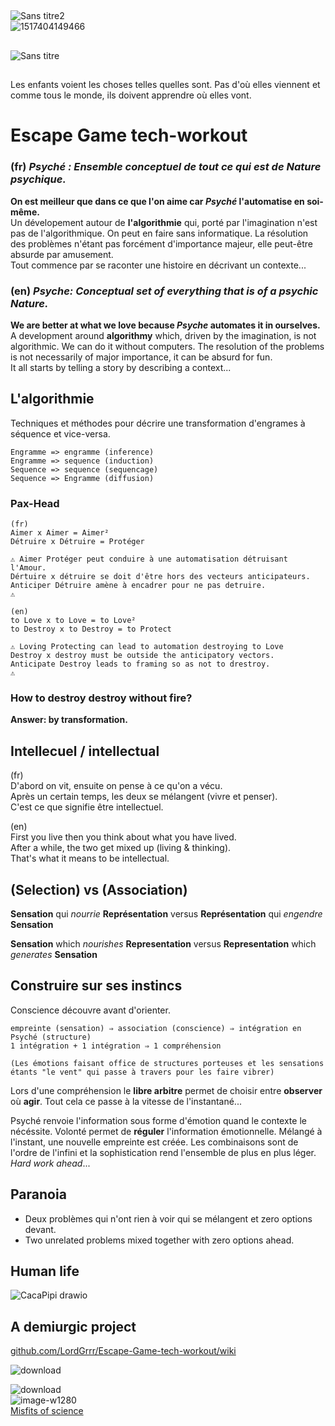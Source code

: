 
##
![Sans titre2](https://github.com/user-attachments/assets/03c24956-8e78-4e9f-96bb-b9eba22a5a45)  
![1517404149466](https://github.com/user-attachments/assets/7d468b55-a079-4dfb-a7a9-25bc6f0fffa3)


##
![Sans titre](https://github.com/user-attachments/assets/fe574055-1af7-4563-86aa-69ff0d2f3cc7)

##
Les enfants voient les choses telles quelles sont. Pas d'où elles viennent et comme tous le monde, ils doivent apprendre où elles vont.
# Escape Game tech-workout
### (fr)  _Psyché : Ensemble conceptuel de tout ce qui est de Nature psychique._

**On est meilleur que dans ce que l'on aime car _Psyché_ l'automatise en soi-même.**   
Un dévelopement autour de **l'algorithmie** qui, porté par l'imagination n'est pas de l'algorithmique. On peut en faire sans informatique. La résolution des problèmes n'étant pas forcément d'importance majeur, elle peut-être absurde par amusement.  
Tout commence par se raconter une histoire en décrivant un contexte...  

### (en) _Psyche: Conceptual set of everything that is of a psychic Nature._
**We are better at what we love because _Psyche_ automates it in ourselves.**  
A development around **algorithmy** which, driven by the imagination, is not algorithmic. We can do it without computers. The resolution of the problems is not necessarily of major importance, it can be absurd for fun.  
It all starts by telling a story by describing a context...

## L'algorithmie
Techniques et méthodes pour décrire une transformation d'engrames à séquence et vice-versa.
```
Engramme => engramme (inference)
Engramme => sequence (induction)
Sequence => sequence (sequencage)
Sequence => Engramme (diffusion)
```

### Pax-Head
```
(fr)
Aimer x Aimer = Aimer²  
Détruire x Détruire = Protéger

⚠️ Aimer Protéger peut conduire à une automatisation détruisant l'Amour.
Dértuire x détruire se doit d'être hors des vecteurs anticipateurs.
Anticiper Détruire amène à encadrer pour ne pas detruire.
⚠️
```
```
(en)
to Love x to Love = to Love²  
to Destroy x to Destroy = to Protect

⚠️ Loving Protecting can lead to automation destroying to Love
Destroy x destroy must be outside the anticipatory vectors.
Anticipate Destroy leads to framing so as not to drestroy.
⚠️
```
### How to destroy destroy without fire?  
**Answer: by transformation.**

## Intellecuel / intellectual
(fr)  
D'abord on vit, ensuite on pense à ce qu'on a vécu.  
Après un certain temps, les deux se mélangent (vivre et penser).  
C'est ce que signifie être intellectuel.  
  
(en)  
First you live then you think about what you have lived.  
After a while, the two get mixed up (living & thinking).  
That's what it means to be intellectual.  

## (**Selection**) vs (**Association**)  
**Sensation** qui _nourrie_ **Représentation** versus **Représentation** qui _engendre_ **Sensation**   

**Sensation** which _nourishes_ **Representation** versus **Representation** which _generates_ **Sensation**

## Construire sur ses instincs
Conscience découvre avant d'orienter.  
```
empreinte (sensation) ⇒ association (conscience) ⇒ intégration en Psyché (structure)
1 intégration + 1 intégration ⇒ 1 compréhension

(Les émotions faisant office de structures porteuses et les sensations étants "le vent" qui passe à travers pour les faire vibrer)
```
Lors d'une compréhension le **libre arbitre** permet de choisir entre **observer** où **agir**. Tout cela ce passe à la vitesse de l'instantané...
  
Psyché renvoie l'information sous forme d'émotion quand le contexte le nécéssite. Volonté permet de **réguler** l'information émotionnelle. Mélangé à l'instant, une nouvelle empreinte est créée. Les combinaisons sont de l'ordre de l'infini et la sophistication rend l'ensemble de plus en plus léger. _Hard work ahead_...


## Paranoia
* Deux problèmes qui n'ont rien à voir qui se mélangent et zero options devant.
* Two unrelated problems mixed together with zero options ahead.

## Human life
![CacaPipi drawio](https://github.com/user-attachments/assets/391fab25-1013-4335-8e4a-72e834580699)

## A demiurgic project
[github.com/LordGrrr/Escape-Game-tech-workout/wiki](https://github.com/LordGrrr/Escape-Game-tech-workout/wiki)  

  
![download](https://github.com/LordGrrr/Escape-Game-tech-workout/assets/134517577/2f7d3e22-1067-464a-a2a8-45509cdf4c7d)

![download](https://github.com/LordGrrr/Escape-Game-tech-workout/assets/134517577/3d8e4897-b717-4fcc-9db3-f34cb9911e61)  
![image-w1280](https://github.com/LordGrrr/Escape-Game-tech-workout/assets/134517577/d4125c91-9306-4800-a3ee-4620631ac855)  
[Misfits of science](https://youtu.be/bjq-LAqakHw?si=IC0ylQsL_fvL_tGG)
